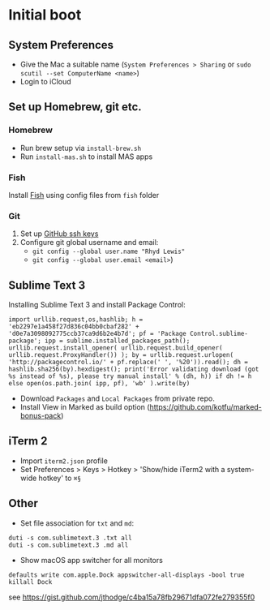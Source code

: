 # Initial boot

## System Preferences

* Give the Mac a suitable name (`System Preferences > Sharing` or `sudo scutil --set ComputerName <name>`)
* Login to iCloud

## Set up Homebrew, git etc.

### Homebrew

* Run brew setup via `install-brew.sh`
* Run `install-mas.sh` to install MAS apps

### Fish

Install [Fish](https://fishshell.com) using config files from `fish` folder

### Git

1. Set up [GitHub ssh keys](https://help.github.com/articles/generating-ssh-keys)
2. Configure git global username and email:
    * `git config --global user.name "Rhyd Lewis"`
    * `git config --global user.email <email>`)

## Sublime Text 3

Installing Sublime Text 3 and install Package Control:

    import urllib.request,os,hashlib; h = 'eb2297e1a458f27d836c04bb0cbaf282' + 'd0e7a3098092775ccb37ca9d6b2e4b7d'; pf = 'Package Control.sublime-package'; ipp = sublime.installed_packages_path(); urllib.request.install_opener( urllib.request.build_opener( urllib.request.ProxyHandler()) ); by = urllib.request.urlopen( 'http://packagecontrol.io/' + pf.replace(' ', '%20')).read(); dh = hashlib.sha256(by).hexdigest(); print('Error validating download (got %s instead of %s), please try manual install' % (dh, h)) if dh != h else open(os.path.join( ipp, pf), 'wb' ).write(by)

* Download `Packages` and `Local Packages` from private repo.
* Install View in Marked as build option (https://github.com/kotfu/marked-bonus-pack)

## iTerm 2

* Import `iterm2.json` profile
* Set Preferences > Keys > Hotkey > 'Show/hide iTerm2 with a system-wide hotkey' to `⌘§`

## Other

* Set file association for `txt` and `md`:

`duti -s com.sublimetext.3 .txt all`<br/>
`duti -s com.sublimetext.3 .md all`

* Show macOS app switcher for all monitors

```
defaults write com.apple.Dock appswitcher-all-displays -bool true
killall Dock
```

see https://gist.github.com/jthodge/c4ba15a78fb29671dfa072fe279355f0

